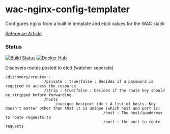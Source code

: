 # wac-nginx-config-templater
Configures nginx from a built in template and etcd values for the WAC stack

[Reference Article](https://letsecure.me/secure-web-deployment-with-lets-encrypt-and-nginx/)

### Status
[![Build Status](https://travis-ci.org/chad-autry/wac-nginx-config-templater.svg?branch=master)](https://travis-ci.org/chad-autry/wac-nginx-config-templater)
[![Docker Hub](https://img.shields.io/badge/docker-ready-blue.svg)](https://registry.hub.docker.com/u/chadautry/wac-nginx-config-templater/)

Discovers routes posted to etcd (watcher seperate)
```
/discovery/<route> : 
                 /private : true|false : Decides if a password is required to access the resource
                 /strip : true|false : Decides if the route key should be stripped before forwarding
                 /hosts
                      /<unique hostport id> : A list of hosts. Key doesn't matter other than that it is unique (which host and port is)
                                           /host : The host/ipaddress to route requests to
                                           /port : the port to route requests
```
